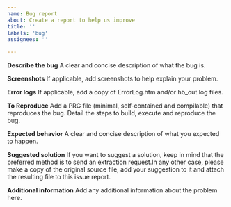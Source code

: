 ```yaml
---
name: Bug report
about: Create a report to help us improve
title: ''
labels: 'bug'
assignees: ''

---
```


**Describe the bug**
A clear and concise description of what the bug is.

**Screenshots**
If applicable, add screenshots to help explain your problem.

**Error logs**
If applicable, add a copy of ErrorLog.htm and/or hb_out.log files.

**To Reproduce**
Add a PRG file (minimal, self-contained and compilable) that reproduces the bug.
Detail the steps to build, execute and reproduce the bug.

**Expected behavior**
A clear and concise description of what you expected to happen.

**Suggested solution**
If you want to suggest a solution, keep in mind that the preferred method is to send an extraction request.In any other case, please make a copy of the original source file, add your suggestion to it and attach the resulting file to this issue report.

**Additional information**
Add any additional information about the problem here.
